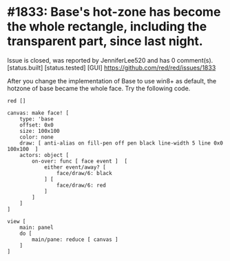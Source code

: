 
#1833: Base's hot-zone has become the whole rectangle, including the transparent part, since last night.
================================================================================
Issue is closed, was reported by JenniferLee520 and has 0 comment(s).
[status.built] [status.tested] [GUI]
<https://github.com/red/red/issues/1833>

After you change the implementation of Base to use win8+ as default, the hotzone of base became the whole face. Try the following code.

``` red
red []

canvas: make face! [
    type: 'base
    offset: 0x0
    size: 100x100
    color: none
    draw: [ anti-alias on fill-pen off pen black line-width 5 line 0x0 100x100  ]
    actors: object [
        on-over: func [ face event ]  [
            either event/away? [
                face/draw/6: black
            ] [
                face/draw/6: red
            ]
        ]
    ]
]

view [
    main: panel 
    do [
        main/pane: reduce [ canvas ]
    ]
]
```



